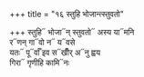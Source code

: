 +++
title = "१६ स्तुहि भोजान्त्स्तुवतो"

+++
स्तुहि᳓ भोजा᳓न् स्तुवतो᳓ अस्य या᳓मनि  
र᳓णन् गा᳓वो न᳓ य᳓वसे  
यतः᳓ पू᳓र्वाँ इव स᳓खीँर् अ᳓नु ह्वय  
गिरा᳓ गृणीहि कामि᳓नः